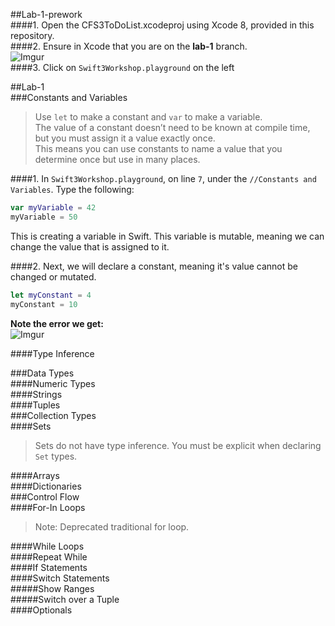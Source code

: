 ##Lab-1-prework  
####1. Open the CFS3ToDoList.xcodeproj using Xcode 8, provided in this repository.  
####2. Ensure in Xcode that you are on the **lab-1** branch.  
![Imgur](http://i.imgur.com/3hl3ne1.png)  
####3. Click on `Swift3Workshop.playground` on the left  

##Lab-1  
###Constants and Variables  
> Use `let` to make a constant and `var` to make a variable.  
The value of a constant doesn’t need to be known at compile time, but you must assign it a value exactly once.  
This means you can use constants to name a value that you determine once but use in many places.  



####1. In `Swift3Workshop.playground`, on line `7`, under the `//Constants and Variables`. Type the following:  
```swift
var myVariable = 42
myVariable = 50
```  
This is creating a variable in Swift. This variable is mutable, meaning we can change the value that is assigned to it.  

####2. Next, we will declare a constant, meaning it's value cannot be changed or mutated.  
```swift
let myConstant = 4
myConstant = 10
```  

**Note the error we get:**  
![Imgur](http://i.imgur.com/wPWExau.png)



####Type Inference  

###Data Types  
####Numeric Types  
####Strings  
####Tuples  
###Collection Types  
####Sets  
> Sets do not have type inference. You must be explicit when declaring `Set` types.  

####Arrays  
####Dictionaries  
###Control Flow  
####For-In Loops  
> Note: Deprecated traditional for loop.  

####While Loops  
####Repeat While  
####If Statements  
####Switch Statements  
#####Show Ranges  
#####Switch over a Tuple  
####Optionals  
